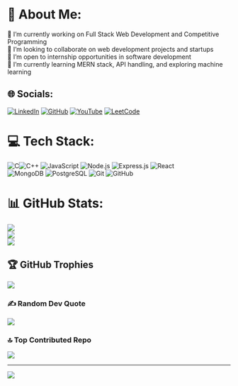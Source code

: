 # 💫 About Me:
🔭 I’m currently working on Full Stack Web Development and Competitive Programming  
👯 I’m looking to collaborate on web development projects and startups  
🤝 I’m open to internship opportunities in software development  
🌱 I’m currently learning MERN stack, API handling, and exploring machine learning  

## 🌐 Socials:
[![LinkedIn](https://img.shields.io/badge/LinkedIn-%230077B5.svg?logo=linkedin&logoColor=white)](https://www.linkedin.com/in/nischal-basavaraju-40201527b/)  [![GitHub](https://img.shields.io/badge/GitHub-%2312100E.svg?logo=github&logoColor=white)](https://github.com/Nischalb10)  [![YouTube](https://img.shields.io/badge/YouTube-%23FF0000.svg?logo=youtube&logoColor=white)](https://www.youtube.com/channel/UC6vhm8CV1iaqFczxoVfhdQw) [![LeetCode](https://img.shields.io/badge/LeetCode-%23FFA116.svg?logo=leetcode&logoColor=white)](https://leetcode.com/u/user5576rD/)  


# 💻 Tech Stack:
![C](https://img.shields.io/badge/C-%2300599C.svg?style=for-the-badge&logo=c&logoColor=white)![C++](https://img.shields.io/badge/C++-%2300599C.svg?style=for-the-badge&logo=c%2B%2B&logoColor=white)  ![JavaScript](https://img.shields.io/badge/JavaScript-%23F7DF1E.svg?style=for-the-badge&logo=javascript&logoColor=black)  ![Node.js](https://img.shields.io/badge/Node.js-%2343853D.svg?style=for-the-badge&logo=node.js&logoColor=white)  ![Express.js](https://img.shields.io/badge/Express.js-%23000000.svg?style=for-the-badge&logo=express&logoColor=white)  ![React](https://img.shields.io/badge/React-%2361DAFB.svg?style=for-the-badge&logo=react&logoColor=black)  
![MongoDB](https://img.shields.io/badge/MongoDB-%2347A248.svg?style=for-the-badge&logo=mongodb&logoColor=white) ![PostgreSQL](https://img.shields.io/badge/PostgreSQL-%23316192.svg?style=for-the-badge&logo=postgresql&logoColor=white)  ![Git](https://img.shields.io/badge/Git-%23F05032.svg?style=for-the-badge&logo=git&logoColor=white) ![GitHub](https://img.shields.io/badge/GitHub-%2312100E.svg?style=for-the-badge&logo=github&logoColor=white)  

# 📊 GitHub Stats:
![](https://github-readme-stats.vercel.app/api?username=Nischalb10&theme=dark&hide_border=false&include_all_commits=true&count_private=true)  
![](https://github-readme-streak-stats.herokuapp.com/?user=Nischalb10&theme=dark&hide_border=false)  
![](https://github-readme-stats.vercel.app/api/top-langs/?username=Nischalb10&theme=dark&hide_border=false&include_all_commits=true&count_private=true&layout=compact)  

## 🏆 GitHub Trophies
![](https://github-profile-trophy.vercel.app/?username=Nischalb10&theme=radical&no-frame=false&no-bg=false&margin-w=4)  

### ✍️ Random Dev Quote
![](https://quotes-github-readme.vercel.app/api?type=horizontal&theme=radical)  

### 🔝 Top Contributed Repo
![](https://github-contributor-stats.vercel.app/api?username=Nischalb10&limit=5&theme=dark&combine_all_yearly_contributions=true)  

---
[![](https://visitcount.itsvg.in/api?id=Nischalb10&icon=0&color=0)](https://visitcount.itsvg.in)

<!-- Proudly created with GPRM ( https://gprm.itsvg.in ) -->
